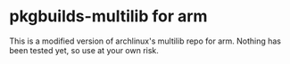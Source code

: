 # pkgbuilds-multilib for arm

This is a modified version of archlinux's multilib repo for arm.
Nothing has been tested yet, so use at your own risk.

